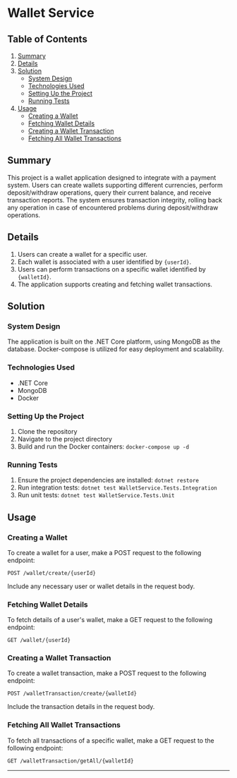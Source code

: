 # Wallet Service

## Table of Contents
1. [Summary](#summary)
2. [Details](#details)
3. [Solution](#solution)
   - [System Design](#system-design)
   - [Technologies Used](#technologies-used)
   - [Setting Up the Project](#setting-up-the-project)
   - [Running Tests](#running-tests)
4. [Usage](#usage)
   - [Creating a Wallet](#creating-a-wallet)
   - [Fetching Wallet Details](#fetching-wallet-details)
   - [Creating a Wallet Transaction](#creating-a-wallet-transaction)
   - [Fetching All Wallet Transactions](#fetching-all-wallet-transactions)

## Summary
This project is a wallet application designed to integrate with a payment system. Users can create wallets supporting different currencies, perform deposit/withdraw operations, query their current balance, and receive transaction reports. The system ensures transaction integrity, rolling back any operation in case of encountered problems during deposit/withdraw operations.

## Details
1. Users can create a wallet for a specific user.
2. Each wallet is associated with a user identified by `{userId}`.
3. Users can perform transactions on a specific wallet identified by `{walletId}`.
4. The application supports creating and fetching wallet transactions.

## Solution

### System Design
The application is built on the .NET Core platform, using MongoDB as the database. Docker-compose is utilized for easy deployment and scalability.

### Technologies Used
- .NET Core
- MongoDB
- Docker

### Setting Up the Project
1. Clone the repository
2. Navigate to the project directory
3. Build and run the Docker containers: `docker-compose up -d`

### Running Tests
1. Ensure the project dependencies are installed: `dotnet restore`
2. Run integration tests: `dotnet test WalletService.Tests.Integration`
3. Run unit tests: `dotnet test WalletService.Tests.Unit`

## Usage

### Creating a Wallet
To create a wallet for a user, make a POST request to the following endpoint:

```
POST /wallet/create/{userId}
```

Include any necessary user or wallet details in the request body.

### Fetching Wallet Details
To fetch details of a user's wallet, make a GET request to the following endpoint:

```
GET /wallet/{userId}
```

### Creating a Wallet Transaction
To create a wallet transaction, make a POST request to the following endpoint:

```
POST /walletTransaction/create/{walletId}
```

Include the transaction details in the request body.

### Fetching All Wallet Transactions
To fetch all transactions of a specific wallet, make a GET request to the following endpoint:

```
GET /walletTransaction/getAll/{walletId}
```

---

